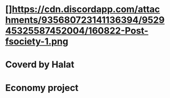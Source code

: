 # []https://cdn.discordapp.com/attachments/935680723141136394/952945325587452004/160822-Post-fsociety-1.png
# Coverd by Halat
# Economy project

